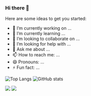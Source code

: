 ### Hi there 👋

<!--
**jirawatee/jirawatee** is a ✨ _special_ ✨ repository because its `README.md` (this file) appears on your GitHub profile.
-->

Here are some ideas to get you started:

- 🔭 I’m currently working on ...
- 🌱 I’m currently learning ...
- 👯 I’m looking to collaborate on ...
- 🤔 I’m looking for help with ...
- 💬 Ask me about ...
- 📫 How to reach me: ...
- 😄 Pronouns: ...
- ⚡ Fun fact: ...

![Top Langs](https://github-readme-stats.vercel.app/api/top-langs/?username=jirawatee&theme=slateorange&layout=compact)
![GitHub stats](https://github-readme-stats.vercel.app/api?username=jirawatee&show_icons=true&theme=slateorange&hide=issues,contribs)

<a href="https://line.me/ti/p/~jirawatee"><img src="https://img.shields.io/badge/Line-00C300?style=for-the-badge&logo=line&logoColor=white"></a>
<a href="https://fb.com/jirawatee" target="blank"><img src="https://img.shields.io/badge/Facebook-1877F2?style=for-the-badge&logo=facebook&logoColor=white"></a>
